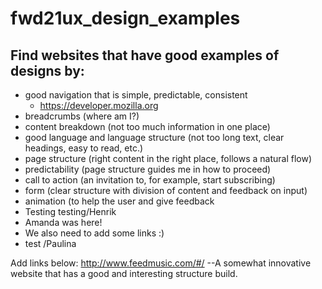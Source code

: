 # fwd21ux_design_examples

## Find websites that have good examples of designs by:

- good navigation that is simple, predictable, consistent
  - https://developer.mozilla.org
- breadcrumbs (where am I?)
- content breakdown (not too much information in one place)
- good language and language structure (not too long text, clear headings, easy to read, etc.)
- page structure (right content in the right place, follows a natural flow)
- predictability (page structure guides me in how to proceed)
- call to action (an invitation to, for example, start subscribing)
- form (clear structure with division of content and feedback on input)
- animation (to help the user and give feedback
- Testing testing/Henrik
- Amanda was here!
- We also need to add some links :)
- test /Paulina


Add links below:
http://www.feedmusic.com/#/ --A somewhat innovative website that has a good and interesting structure build.
